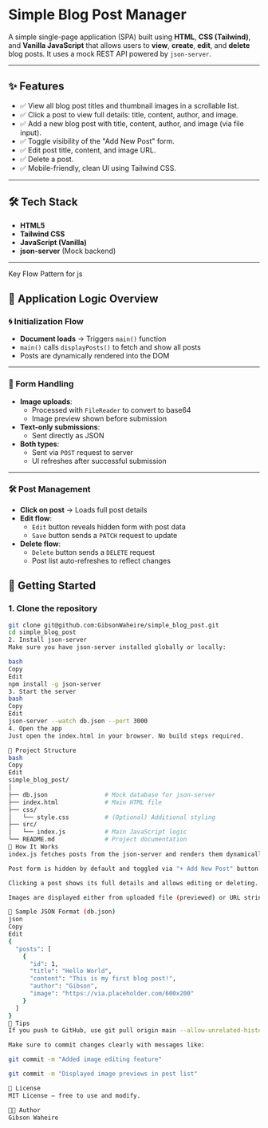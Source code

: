 # Simple Blog Post Manager

A simple single-page application (SPA) built using **HTML**, **CSS (Tailwind)**, and **Vanilla JavaScript** that allows users to **view**, **create**, **edit**, and **delete** blog posts. It uses a mock REST API powered by `json-server`.

---

## ✨ Features

- ✅ View all blog post titles and thumbnail images in a scrollable list.
- ✅ Click a post to view full details: title, content, author, and image.
- ✅ Add a new blog post with title, content, author, and image (via file input).
- ✅ Toggle visibility of the "Add New Post" form.
- ✅ Edit post title, content, and image URL.
- ✅ Delete a post.
- ✅ Mobile-friendly, clean UI using Tailwind CSS.

---

## 🛠 Tech Stack

- **HTML5**
- **Tailwind CSS**
- **JavaScript (Vanilla)**
- **json-server** (Mock backend)

---
Key Flow Pattern for js
## 🧠 Application Logic Overview

### 🌀 Initialization Flow
- **Document loads** → Triggers `main()` function
- `main()` calls `displayPosts()` to fetch and show all posts
- Posts are dynamically rendered into the DOM

---

### 📝 Form Handling
- **Image uploads**:
  - Processed with `FileReader` to convert to base64
  - Image preview shown before submission
- **Text-only submissions**:
  - Sent directly as JSON
- **Both types**:
  - Sent via `POST` request to server
  - UI refreshes after successful submission

---

### 🛠️ Post Management
- **Click on post** → Loads full post details
- **Edit flow**:
  - `Edit` button reveals hidden form with post data
  - `Save` button sends a `PATCH` request to update
- **Delete flow**:
  - `Delete` button sends a `DELETE` request
  - Post list auto-refreshes to reflect changes

## 🚀 Getting Started

### 1. Clone the repository

```bash
git clone git@github.com:GibsonWaheire/simple_blog_post.git
cd simple_blog_post
2. Install json-server
Make sure you have json-server installed globally or locally:

bash
Copy
Edit
npm install -g json-server
3. Start the server
bash
Copy
Edit
json-server --watch db.json --port 3000
4. Open the app
Just open the index.html in your browser. No build steps required.

📁 Project Structure
bash
Copy
Edit
simple_blog_post/
│
├── db.json                # Mock database for json-server
├── index.html             # Main HTML file
├── css/
│   └── style.css          # (Optional) Additional styling
├── src/
│   └── index.js           # Main JavaScript logic
└── README.md              # Project documentation
🧠 How It Works
index.js fetches posts from the json-server and renders them dynamically.

Post form is hidden by default and toggled via "+ Add New Post" button.

Clicking a post shows its full details and allows editing or deleting.

Images are displayed either from uploaded file (previewed) or URL string.

🧪 Sample JSON Format (db.json)
json
Copy
Edit
{
  "posts": [
    {
      "id": 1,
      "title": "Hello World",
      "content": "This is my first blog post!",
      "author": "Gibson",
      "image": "https://via.placeholder.com/600x200"
    }
  ]
}
📌 Tips
If you push to GitHub, use git pull origin main --allow-unrelated-histories if you get rejection errors.

Make sure to commit changes clearly with messages like:

git commit -m "Added image editing feature"

git commit -m "Displayed image previews in post list"

📃 License
MIT License — free to use and modify.

👨‍💻 Author
Gibson Waheire